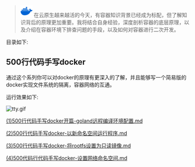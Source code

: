 > ![img.png](img.png)
> 在云原生越来越活的今天，有容器知识背景已经成为标配，但了解知识背后的原理更加重要。我将结合自身经验，深度剖析容器的底层原理，以及介绍在容器环境下排查问题的手段，以及如何对容器进行二次开发。


目录如下:

## 500行代码手写docker

通过这个系列你可以对docker的原理有更深入的了解，并且能够写一个简易版的docker实现文件系统的隔离，容器网络的互通。

运行效果如下:

![tty.gif](https://s2.loli.net/2023/05/16/eVm8ME9ArWOvD5k.gif)


[(1)500行代码手写docker开篇-goland远程编译环境配置.md](%281%29500%E8%A1%8C%E4%BB%A3%E7%A0%81%E6%89%8B%E5%86%99docker%E5%BC%80%E7%AF%87-goland%E8%BF%9C%E7%A8%8B%E7%BC%96%E8%AF%91%E7%8E%AF%E5%A2%83%E9%85%8D%E7%BD%AE.md)


[(2)500行代码手写docker-以新命名空间运行程序.md](%282%29500%E8%A1%8C%E4%BB%A3%E7%A0%81%E6%89%8B%E5%86%99docker-%E4%BB%A5%E6%96%B0%E5%91%BD%E5%90%8D%E7%A9%BA%E9%97%B4%E8%BF%90%E8%A1%8C%E7%A8%8B%E5%BA%8F.md)

[(3)500行代码手写docker-将rootfs设置为只读镜像.md](%283%29500%E8%A1%8C%E4%BB%A3%E7%A0%81%E6%89%8B%E5%86%99docker-%E5%B0%86rootfs%E8%AE%BE%E7%BD%AE%E4%B8%BA%E5%8F%AA%E8%AF%BB%E9%95%9C%E5%83%8F.md)

[(4)500代码行代码手写docker-设置网络命名空间.md](%284%29500%E4%BB%A3%E7%A0%81%E8%A1%8C%E4%BB%A3%E7%A0%81%E6%89%8B%E5%86%99docker-%E8%AE%BE%E7%BD%AE%E7%BD%91%E7%BB%9C%E5%91%BD%E5%90%8D%E7%A9%BA%E9%97%B4.md)